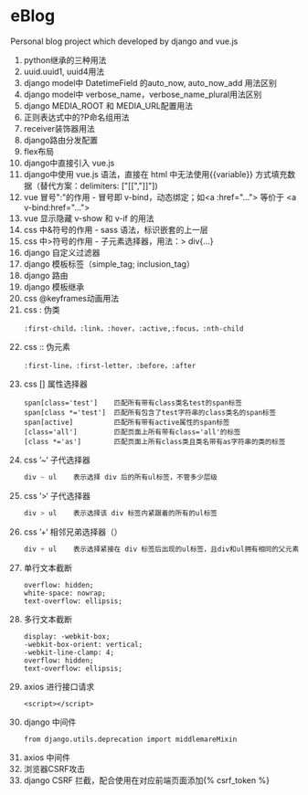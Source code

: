 # eBlog
Personal blog project which developed by django and vue.js

1. python继承的三种用法
2. uuid.uuid1, uuid4用法
3. django model中 DatetimeField 的auto_now, auto_now_add 用法区别
4. django model中 verbose_name，verbose_name_plural用法区别
5. django MEDIA_ROOT 和 MEDIA_URL配置用法
6. 正则表达式中的?P<name>命名组用法
7. receiver装饰器用法
8. django路由分发配置
9. flex布局
10. django中直接引入 vue.js
11. django中使用 vue.js 语法，直接在 html 中无法使用{{variable}} 方式填充数据（替代方案：delimiters: ["[[","]]"])
12. vue 冒号":"的作用 - 冒号即 v-bind，动态绑定；如\<a :href="..."> 等价于 \<a v-bind:href="..."> 
13. vue 显示隐藏 v-show 和 v-if 的用法
14. css 中&符号的作用 - sass 语法，标识嵌套的上一层
15. css 中>符号的作用 - 子元素选择器，用法：> div{...}
16. django 自定义过滤器
17. django 模板标签（simple_tag; inclusion_tag）
18. django 路由
19. django 模板继承
20. css @keyframes动画用法
21. css : 伪类
    ```
    :first-child，:link，:hover，:active,:focus，:nth-child
    ```
22. css :: 伪元素
    ```
    :first-line，:first-letter，:before，:after
    ```
23. css [] 属性选择器
       ```
       span[class='test']    匹配所有带有class类名test的span标签
       span[class *='test']  匹配所有包含了test字符串的class类名的span标签
       span[active]          匹配所有带有active属性的span标签
       [class='all']         匹配页面上所有带有class='all'的标签
       [class *='as']        匹配页面上所有class类且类名带有as字符串的类的标签
       ```
24. css ’~‘ 子代选择器
    ```css
    div ~ ul    表示选择 div 后的所有ul标签，不管多少层级
    ```
25. css ’>‘ 子代选择器
    ```css
    div > ul    表示选择该 div 标签内紧跟着的所有的ul标签
    ```
26. css ’+‘ 相邻兄弟选择器（）
     ```css
     div + ul    表示选择紧接在 div 标签后出现的ul标签，且div和ul拥有相同的父元素
     ```
27. 单行文本截断
    ```
    overflow: hidden;
    white-space: nowrap;
    text-overflow: ellipsis;
    ```
28. 多行文本截断
    ```
    display: -webkit-box;
    -webkit-box-orient: vertical;
    -webkit-line-clamp: 4;
    overflow: hidden;
    text-overflow: ellipsis;
    ```    
29. axios 进行接口请求
    ```
    <script></script>
    ```
30. django 中间件  
    ```
    from django.utils.deprecation import middlemareMixin
    ```
31. axios 中间件
32. 浏览器CSRF攻击
33. django CSRF 拦截，配合使用在对应前端页面添加{% csrf_token %}

